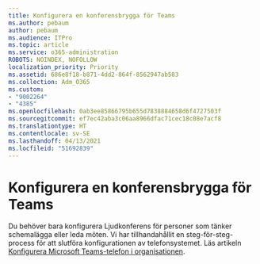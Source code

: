 ```yaml
---
title: Konfigurera en konferensbrygga för Teams
ms.author: pebaum
author: pebaum
ms.audience: ITPro
ms.topic: article
ms.service: o365-administration
ROBOTS: NOINDEX, NOFOLLOW
localization_priority: Priority
ms.assetid: 686e8f18-b871-4dd2-864f-8562947ab583
ms.collection: Adm_O365
ms.custom:
- "9002264"
- "4385"
ms.openlocfilehash: 0ab3ee85866795b655d7838884658d6f4727503f
ms.sourcegitcommit: ef7ec42aba3c06aa8966dfac71cec18c08e7acf8
ms.translationtype: HT
ms.contentlocale: sv-SE
ms.lasthandoff: 04/13/2021
ms.locfileid: "51692839"
---
```

# <a name="set-up-a-conferencing-bridge-for-teams"></a>Konfigurera en konferensbrygga för Teams

Du behöver bara konfigurera Ljudkonferens för personer som tänker schemalägga eller leda möten. Vi har tillhandahållit en steg-för-steg-process för att slutföra konfigurationen av telefonsystemet. Läs artikeln [Konfigurera Microsoft Teams-telefon i organisationen](https://docs.microsoft.com/MicrosoftTeams/phone-number-calling-plans/port-order-overview).
